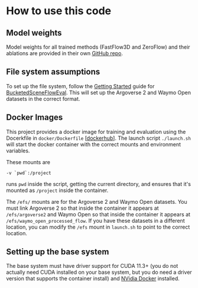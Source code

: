 # How to use this code

## Model weights

Model weights for all trained methods (FastFlow3D and ZeroFlow) and their ablations are provided in their own [GitHub repo](https://github.com/kylevedder/zeroflow_weights).

## File system assumptions

To set up the file system, follow the [Getting Started](https://github.com/kylevedder/BucketedSceneFlowEval/blob/master/docs/GETTING_STARTED.md) guide for [BucketedSceneFlowEval](https://github.com/kylevedder/BucketedSceneFlowEval). This will set up the Argoverse 2 and Waymo Open datasets in the correct format.

## Docker Images

This project provides a docker image for training and evaluation using the Docerkfile in `docker/Dockerfile` [[dockerhub](https://hub.docker.com/repository/docker/kylevedder/zeroflow_bucketed)]. The launch script `./launch.sh` will start the docker container with the correct mounts and environment variables.

These mounts are

```
-v `pwd`:/project
```

runs `pwd` inside the script, getting the current directory, and ensures that it's mounted as `/project` inside the container.

The `/efs/` mounts are for the Argoverse 2 and Waymo Open datasets. You must link Argoverse 2 so that inside the container it appears at `/efs/argoverse2` and Waymo Open so that inside the container it appears at `/efs/waymo_open_processed_flow`. If you have these datasets in a different location, you can modify the `/efs` mount in `launch.sh` to point to the correct location.


## Setting up the base system

The base system must have driver support for CUDA 11.3+ (you do not actually need CUDA installed on your base system, but you do need a driver version that supports the container install) and [NVidia Docker](https://docs.nvidia.com/datacenter/cloud-native/container-toolkit/install-guide.html#docker) installed.
